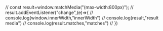 // const result=window.matchMedia("(max-width:800px)");
    // result.addEventListener("change",(e)=>{ 
    //     console.log(window.innerWidth,"innerWidth")
    //     console.log(result,"result media")
    //     console.log(result.matches,"matches") 
    // })